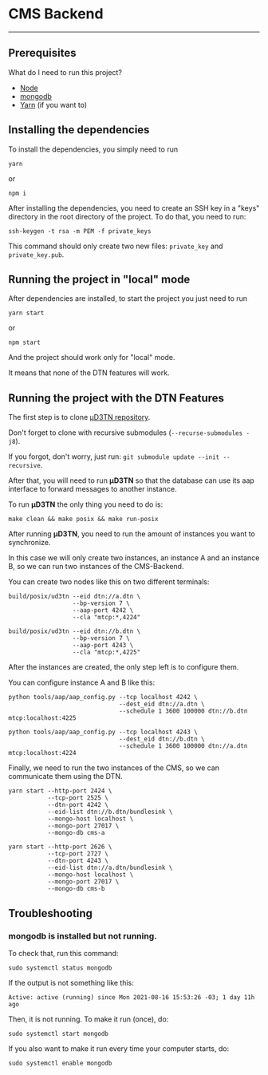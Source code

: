 # CMS Backend

---

## Prerequisites

What do I need to run this project?

- [Node](https://nodejs.org/en/)
- [mongodb](https://docs.mongodb.com/guides/server/install/)
- [Yarn](https://classic.yarnpkg.com/lang/en/docs/install/#debian-stable) (if you want to)

## Installing the dependencies

To install the dependencies, you simply need to run

```
yarn
```
or
```
npm i
```

After installing the dependencies, you need to create an SSH key in a "keys" directory in the root directory of the project.
To do that, you need to run:

```
ssh-keygen -t rsa -m PEM -f private_keys
```

This command should only create two new files: `private_key` and `private_key.pub`.

## Running the project in "local" mode

After dependencies are installed, to start the project you just need to run

```
yarn start
```
or
```
npm start
```

And the project should work only for "local" mode.

It means that none of the DTN features will work.

## Running the project with the DTN Features

The first step is to clone [μD3TN repository](https://gitlab.com/d3tn/ud3tn).

Don't forget to clone with recursive submodules (`--recurse-submodules -j8`).

If you forgot, don't worry, just run: `git submodule update --init --recursive`.

After that, you will need to run **μD3TN** so that the database can use its aap interface to forward messages to another instance.

To run **μD3TN** the only thing you need to do is:

```
make clean && make posix && make run-posix
```

After running **μD3TN**, you need to run the amount of instances you want to synchronize.

In this case we will only create two instances, an instance A and an instance B, so we can run two instances of the CMS-Backend.

You can create two nodes like this on two different terminals:

```
build/posix/ud3tn --eid dtn://a.dtn \
                  --bp-version 7 \
                  --aap-port 4242 \
                  --cla "mtcp:*,4224"
```

```
build/posix/ud3tn --eid dtn://b.dtn \
                  --bp-version 7 \
                  --aap-port 4243 \
                  --cla "mtcp:*,4225"
```

After the instances are created, the only step left is to configure them.

You can configure instance A and B like this:

```
python tools/aap/aap_config.py --tcp localhost 4242 \
                               --dest_eid dtn://a.dtn \
                               --schedule 1 3600 100000 dtn://b.dtn mtcp:localhost:4225
```

```
python tools/aap/aap_config.py --tcp localhost 4243 \
                               --dest_eid dtn://b.dtn \
                               --schedule 1 3600 100000 dtn://a.dtn mtcp:localhost:4224
```

Finally, we need to run the two instances of the CMS, so we can communicate them using the DTN.

```
yarn start --http-port 2424 \
           --tcp-port 2525 \
           --dtn-port 4242 \
           --eid-list dtn://b.dtn/bundlesink \
           --mongo-host localhost \
           --mongo-port 27017 \
           --mongo-db cms-a
```

```
yarn start --http-port 2626 \
           --tcp-port 2727 \
           --dtn-port 4243 \
           --eid-list dtn://a.dtn/bundlesink \
           --mongo-host localhost \
           --mongo-port 27017 \
           --mongo-db cms-b
```

## Troubleshooting

### mongodb is installed but not running.

To check that, run this command:

```
sudo systemctl status mongodb
```

If the output is not something like this:

```
Active: active (running) since Mon 2021-08-16 15:53:26 -03; 1 day 11h ago
```

Then, it is not running. To make it run (once), do:

```
sudo systemctl start mongodb
```

If you also want to make it run every time your computer starts, do:

```
sudo systemctl enable mongodb
```
